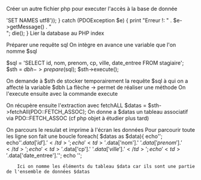 

Créer un autre fichier php pour executer l'accès à la base de donnée
<?php
define('DATABASE', 'livecoding');
define('USER', 'root');
define('PWD', '');
define('HOST', 'localhost');

    try {
            $dbh = new PDO('mysql:host='.HOST.';dbname='. DATABASE, USER, PWD, array(PDO::MYSQL_ATTR_INIT_COMMAND => 'SET NAMES utf8'));
        } catch (PDOException $e) {
            print "Erreur !: " . $e->getMessage() . "<br/>";
            die();
        }

Lier la database au PHP index
<?php
    require_once('db.php');
?>

Préparer une requête sql
On intègre en avance une variable que l'on nomme $sql

$sql = 'SELECT id, nom, prenom, cp, ville, date_entree FROM stagiaire';
$sth = $dbh->prepare($sql);
$sth->execute();

On demande à $sth de stocker temporairement la requête $sql à qui on a affecté la variable $dbh
La flèche -> permet de réaliser une méthode
On l'execute ensuite avec la commande execute

On récupère ensuite l'extraction avec fetchALL
$datas = $sth->fetchAll(PDO::FETCH_ASSOC);
On donne a $datas un tableau associatif via PDO::FETCH_ASSOC (cf php objet à étudier plus tard)

On parcours le resulat et imprime à l'écran les données
    Pour parcourir toute les ligne son fait une boucle
    foreach( $datas as $data){
        echo'<tr>';
            echo'<td>'.$data['id'].'</td>';
            echo'<td>'.$data['nom'].' '.$data['prenom'].'</td>';
            echo'<td>'.$data['cp'].' '.$data['ville'].'</td>';
            echo'<td>'.$data['date_entree'].'</td>';
        echo '</tr>';

        Ici on nomme les éléments du tableau $data car ils sont une partie de l'ensemble de données $datas